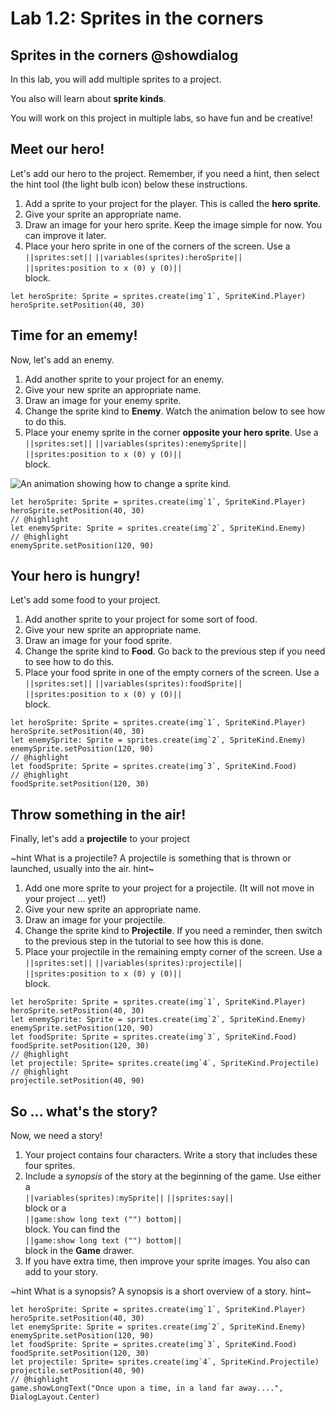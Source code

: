 # Lab 1.2: Sprites in the corners

## Sprites in the corners @showdialog

In this lab, you will add multiple sprites to a project.

You also will learn about **sprite kinds**.

You will work on this project in multiple labs,
so have fun and be creative!

## Meet our hero!

Let's add our hero to the project.
Remember, if you need a hint, then select the hint tool
(the light bulb icon)
below these instructions.

1.   Add a sprite to your project for the player.
This is called the **hero sprite**.
1.   Give your sprite an appropriate name.
1.   Draw an image for your hero sprite.
Keep the image simple for now. You can improve it later.
1.   Place your hero sprite in one of the corners of the screen.
Use a   
``||sprites:set||`` ``||variables(sprites):heroSprite||``
``||sprites:position to x (0) y (0)||``   
block.

```blocks
let heroSprite: Sprite = sprites.create(img`1`, SpriteKind.Player)
heroSprite.setPosition(40, 30)
```

## Time for an ememy!

Now, let's add an enemy.

1.   Add another sprite to your project for an enemy.
1.   Give your new sprite an appropriate name.
1.   Draw an image for your enemy sprite.
1.   Change the sprite kind to **Enemy**.
Watch the animation below to see how to do this.
1.   Place your enemy sprite in the corner
**opposite your hero sprite**.
Use a   
``||sprites:set||`` ``||variables(sprites):enemySprite||``
``||sprites:position to x (0) y (0)||``   
block.

![An animation showing how to change a sprite kind.](/static/courses/csintro/S01.L01.02.change_sprite_kind.gif)

```blocks
let heroSprite: Sprite = sprites.create(img`1`, SpriteKind.Player)
heroSprite.setPosition(40, 30)
// @highlight
let enemySprite: Sprite = sprites.create(img`2`, SpriteKind.Enemy)
// @highlight
enemySprite.setPosition(120, 90)
```

## Your hero is hungry!

Let's add some food to your project.

1.   Add another sprite to your project for some sort of food.
1.   Give your new sprite an appropriate name.
1.   Draw an image for your food sprite.
1.   Change the sprite kind to **Food**.
Go back to the previous step if you need to see how to do this.
1.   Place your food sprite in one of the empty corners of the screen.
Use a   
``||sprites:set||`` ``||variables(sprites):foodSprite||``
``||sprites:position to x (0) y (0)||``   
block.

```blocks
let heroSprite: Sprite = sprites.create(img`1`, SpriteKind.Player)
heroSprite.setPosition(40, 30)
let enemySprite: Sprite = sprites.create(img`2`, SpriteKind.Enemy)
enemySprite.setPosition(120, 90)
// @highlight
let foodSprite: Sprite = sprites.create(img`3`, SpriteKind.Food)
// @highlight
foodSprite.setPosition(120, 30)
```

## Throw something in the air!

Finally, let's add a **projectile** to your project

~hint What is a projectile?
A projectile is something that is thrown or launched, usually into the air.
hint~

1.   Add one more sprite to your project for a projectile.
(It will not move in your project ... yet!)
1.   Give your new sprite an appropriate name.
1.   Draw an image for your projectile.
1.   Change the sprite kind to **Projectile**.
If you need a reminder, then switch to the previous step in the tutorial to see how this is done.
1.   Place your projectile in the remaining empty corner of the screen.
Use a   
``||sprites:set||`` ``||variables(sprites):projectile||``
``||sprites:position to x (0) y (0)||``   
block.

```blocks
let heroSprite: Sprite = sprites.create(img`1`, SpriteKind.Player)
heroSprite.setPosition(40, 30)
let enemySprite: Sprite = sprites.create(img`2`, SpriteKind.Enemy)
enemySprite.setPosition(120, 90)
let foodSprite: Sprite = sprites.create(img`3`, SpriteKind.Food)
foodSprite.setPosition(120, 30)
// @highlight
let projectile: Sprite= sprites.create(img`4`, SpriteKind.Projectile)
// @highlight
projectile.setPosition(40, 90)
```

## So ... what's the story?

Now, we need a story!

1.   Your project contains four characters.
Write a story that includes these four sprites.
1.   Include a *synopsis* of the story at the beginning of the game.
Use either a   
``||variables(sprites):mySprite||`` ``||sprites:say||``   
block or a   
``||game:show long text ("") bottom||``   
block.
You can find the   
``||game:show long text ("") bottom||``   
block in the **Game** drawer.
1.   If you have extra time, then improve your sprite images.
You also can add to your story.

~hint What is a synopsis?
A synopsis is a short overview of a story.
hint~

```blocks
let heroSprite: Sprite = sprites.create(img`1`, SpriteKind.Player)
heroSprite.setPosition(40, 30)
let enemySprite: Sprite = sprites.create(img`2`, SpriteKind.Enemy)
enemySprite.setPosition(120, 90)
let foodSprite: Sprite = sprites.create(img`3`, SpriteKind.Food)
foodSprite.setPosition(120, 30)
let projectile: Sprite= sprites.create(img`4`, SpriteKind.Projectile)
projectile.setPosition(40, 90)
// @highlight
game.showLongText("Once upon a time, in a land far away....", DialogLayout.Center)
```
